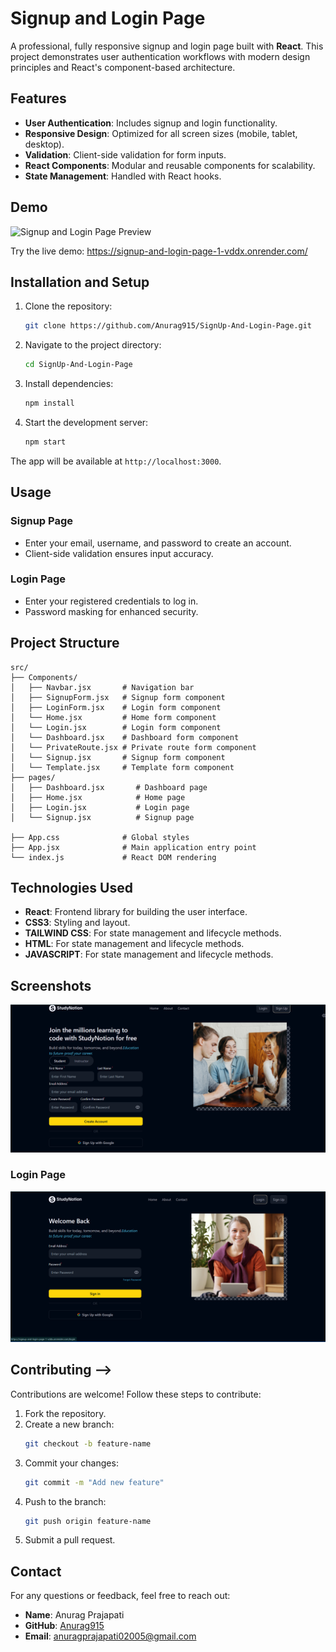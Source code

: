 # Signup and Login Page

A professional, fully responsive signup and login page built with **React**. This project demonstrates user authentication workflows with modern design principles and React's component-based architecture.

## Features

- **User Authentication**: Includes signup and login functionality.
- **Responsive Design**: Optimized for all screen sizes (mobile, tablet, desktop).
- **Validation**: Client-side validation for form inputs.
- **React Components**: Modular and reusable components for scalability.
- **State Management**: Handled with React hooks.

## Demo

![Signup and Login Page Preview](path/to/demo-image.jpg)

Try the live demo: https://signup-and-login-page-1-vddx.onrender.com/

## Installation and Setup

1. Clone the repository:
   ```bash
   git clone https://github.com/Anurag915/SignUp-And-Login-Page.git
   ```

2. Navigate to the project directory:
   ```bash
   cd SignUp-And-Login-Page
   ```

3. Install dependencies:
   ```bash
   npm install
   ```

4. Start the development server:
   ```bash
   npm start
   ```

The app will be available at `http://localhost:3000`.

## Usage

### Signup Page
- Enter your email, username, and password to create an account.
- Client-side validation ensures input accuracy.

### Login Page
- Enter your registered credentials to log in.
- Password masking for enhanced security.

## Project Structure

```plaintext
src/
├── Components/
│   ├── Navbar.jsx       # Navigation bar
│   ├── SignupForm.jsx   # Signup form component
│   ├── LoginForm.jsx    # Login form component
│   └── Home.jsx         # Home form component
│   └── Login.jsx        # Login form component
│   └── Dashboard.jsx    # Dashboard form component
│   └── PrivateRoute.jsx # Private route form component
│   └── Signup.jsx       # Signup form component
│   └── Template.jsx     # Template form component
├── pages/
│   ├── Dashboard.jsx       # Dashboard page
│   ├── Home.jsx            # Home page
│   ├── Login.jsx           # Login page
│   └── Signup.jsx          # Signup page

├── App.css              # Global styles
├── App.jsx              # Main application entry point
└── index.js             # React DOM rendering
```

## Technologies Used

- **React**: Frontend library for building the user interface.
- **CSS3**: Styling and layout.
- **TAILWIND CSS**: For state management and lifecycle methods.
- **HTML**: For state management and lifecycle methods.
- **JAVASCRIPT**: For state management and lifecycle methods.

## Screenshots
![Signup Page](signupDemo.png)


 ### Login Page
![Login Page](https://github.com/Anurag915/SignUp-And-Login-Page/raw/main/loginDemo.png)
## Contributing -->

Contributions are welcome! Follow these steps to contribute:

1. Fork the repository.
2. Create a new branch:
   ```bash
   git checkout -b feature-name
   ```
3. Commit your changes:
   ```bash
   git commit -m "Add new feature"
   ```
4. Push to the branch:
   ```bash
   git push origin feature-name
   ```
5. Submit a pull request.


## Contact

For any questions or feedback, feel free to reach out:

- **Name**: Anurag Prajapati
- **GitHub**: [Anurag915](https://github.com/Anurag915)
- **Email**: anuragprajapati02005@gmail.com

